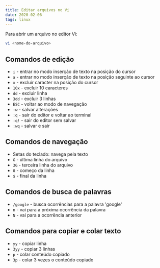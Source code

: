 ```yaml
---
title: Editar arquivos no Vi
date: 2020-02-06
tags: linux
---
```


Para abrir um arquivo no editor Vi:

```bash
vi <nome-do-arquivo>
```

## Comandos de edição

- `i` - entrar no modo inserção de texto na posição do cursor
- `a` - entrar no modo inserção de texto na posição seguinte ao cursor
- `x` - excluir caracter na posição do cursor
- `10x` - excluir 10 caracteres
- `dd` - excluir linha
- `3dd` - excluir 3 linhas
- `ESC` - voltar ao modo de navegação
- `:w` - salvar alterações
- `:q` - sair do editor e voltar ao terminal
- `:q!` - sair do editor sem salvar
- `:wq` - salvar e sair

## Comandos de navegação

- Setas do teclado: navega pela texto
- `G` - última linha do arquivo
- `3G` - terceira linha do arquivo
- `0` - começo da linha
- `$` - final da linha

## Comandos de busca de palavras

- `/google` - busca ocorrências para a palavra 'google'
- `n` - vai para a próxima ocorrência da palavra
- `N` - vai para a ocorrência anterior

## Comandos para copiar e colar texto

- `yy` - copiar linha
- `3yy` - copiar 3 linhas
- `p` - colar conteúdo copiado
- `3p` - colar 3 vezes o conteúdo copiado
